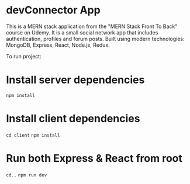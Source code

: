 # devConnector App

This is a MERN stack application from the "MERN Stack Front To Back" course on Udemy. 
It is a small social network app that includes authentication, profiles and forum posts.
Built using modern technologies: MongoDB, Express, React, Node.js, Redux.


To run project:

# Install server dependencies
`npm install`

# Install client dependencies
`cd client`
`npm install`

# Run both Express & React from root
`cd..`
`npm run dev`
